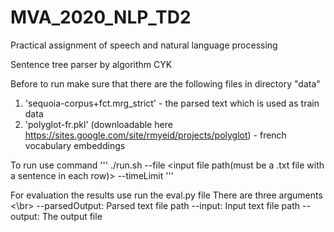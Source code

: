 # MVA_2020_NLP_TD2
Practical assignment of speech and natural language processing

Sentence tree parser by algorithm CYK

Before to run make sure that there are the following files in directory "data"

1) 'sequoia-corpus+fct.mrg_strict' - the parsed text which is used as train data
2) 'polyglot-fr.pkl' (downloadable here https://sites.google.com/site/rmyeid/projects/polyglot) - french vocabulary embeddings

To run use command 
'''
./run.sh --file <input file path(must be a .txt file with a sentence in each row)> --timeLimit <time limit for one sentece in seconds>
'''
  
For evaluation the results use run the eval.py file
There are three arguments <\br>
--parsedOutput: Parsed text file path
--input: Input text file path
--output: The output file

